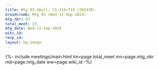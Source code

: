 ```yaml
---
title: Mtg 03 &bull; CS-315+733 (202430)
breadcrumb: Mtg 03 (Wed-11-Sep-2024)
mtg_nbr: 03
total_meet: 23
mtg_date: Wed-11-Sep-2024
wiki_id: 
resp_id: 
layout: bg-image
---
```


{%- include meetings/main.html
    tm=page.total_meet
    mn=page.mtg_nbr
    md=page.mtg_date
    ww=page.wiki_id
-%}

